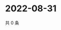 # 2022-08-31

共 0 条

<!-- BEGIN WEIBO -->
<!-- 最后更新时间 Wed Aug 31 2022 15:35:33 GMT+0800 (China Standard Time) -->

<!-- END WEIBO -->

